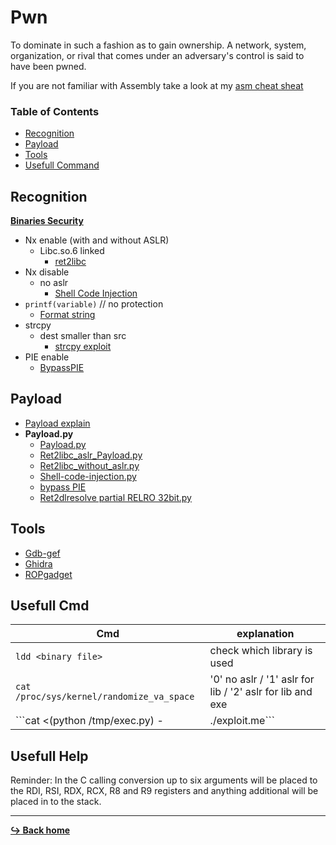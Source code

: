 # Pwn

To dominate in such a fashion as to gain ownership. A network, system, organization, or rival that comes under an adversary's control is said to have been pwned.

If you are not familiar with Assembly take a look at my [asm cheat sheat](https://github.com/Gottiee/asm)

### Table of Contents

- [Recognition](#recognition)
- [Payload](#payload)
- [Tools](#tools)
- [Usefull Command](#usefull-cmd)

## Recognition

[**Binaries Security**](/pwn/security-of-binaries.mdt)

- Nx enable (with and without ASLR)
	- Libc.so.6 linked
		- [ret2libc](/pwn/ret2libc.md)
- Nx disable
	- no aslr
		- [Shell Code Injection](/pwn/shell-code-injection.md)
- `printf(variable)` // no protection
	- [Format string](/pwn/format-string.md)
- strcpy
	- dest smaller than src
		- [strcpy exploit](/language/c/strcpy.md)
- PIE enable
	- [BypassPIE](/pwn/bypassPie.md)

## Payload

- [Payload explain](/pwn/payload.md)
- **Payload.py**
	- [Payload.py](/pwn/payload/payload.py)
	- [Ret2libc_aslr_Payload.py](/pwn/payload/payload_ret2libc_aslr.py)
	- [Ret2libc_without_aslr.py](/pwn/payload/payload_ret2libc.py)
	- [Shell-code-injection.py](/pwn/payload/payload-shell-code-injection.py)
	- [bypass PIE](/pwn/payload/payload_bypassPIE.py)
	- [Ret2dlresolve partial RELRO 32bit.py](/pwn/payload/payload_ret2dlresolve_32bit_partialRELRO.py)

## Tools

- [Gdb-gef](/tools/gdb/gdb-gef.md)
- [Ghidra](/tools/ghidra.md)
- [ROPgadget](/tools/RopGadget.md)

## Usefull Cmd

Cmd | explanation
--- | ---
```ldd <binary file>``` | check which library is used
```cat /proc/sys/kernel/randomize_va_space``` | '0' no aslr / '1' aslr for lib / '2' aslr for lib and exe
```cat <(python /tmp/exec.py) -| ./exploit.me``` | interactive exploit with cat command bloque

## Usefull Help

Reminder: In the C calling conversion up to six arguments will be placed to the RDI, RSI, RDX, RCX, R8 and R9 registers and anything additional will be placed in to the stack.

---

[**:arrow_right_hook: Back home**](/README.md)
